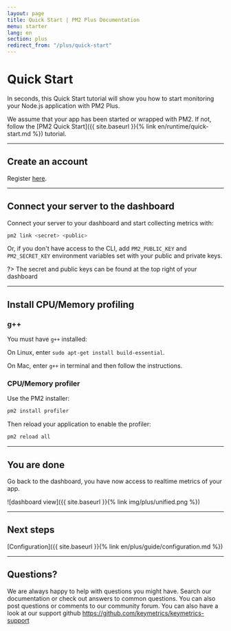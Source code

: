 ```yaml
---
layout: page
title: Quick Start | PM2 Plus Documentation
menu: starter
lang: en
section: plus
redirect_from: "/plus/quick-start"
---
```


# Quick Start

In seconds, this Quick Start tutorial will show you how to start monitoring your Node.js application with PM2 Plus.

We assume that your app has been started or wrapped with PM2. If not, follow the [PM2 Quick Start]({{ site.baseurl }}{% link en/runtime/quick-start.md %}) tutorial.

---

## Create an account

Register [here](https://app.keymetrics.io/api/oauth/register).

---

## Connect your server to the dashboard

Connect your server to your dashboard and start collecting metrics with:

```bash
pm2 link <secret> <public>
```

Or, if you don't have access to the CLI, add `PM2_PUBLIC_KEY` and `PM2_SECRET_KEY` environment variables set with your public and private keys.

?> The secret and public keys can be found at the top right of your dashboard

---

## Install CPU/Memory profiling

### g++

You must have `g++` installed:

On Linux, enter `sudo apt-get install build-essential`.

On Mac, enter `g++` in terminal and then follow the instructions.

### CPU/Memory profiler

Use the PM2 installer:

```bash
pm2 install profiler
```

Then reload your application to enable the profiler:

```bash
pm2 reload all
```

---

## You are done

Go back to the dashboard, you have now access to realtime metrics of your app.

![dashboard view]({{ site.baseurl }}{% link img/plus/unified.png %})

---

## Next steps

[Configuration]({{ site.baseurl }}{% link en/plus/guide/configuration.md %})

---

## Questions?

We are always happy to help with questions you might have. Search our documentation or check out answers to common questions. You can also post questions or comments to our community forum. You can also have a look at our support github https://github.com/keymetrics/keymetrics-support



